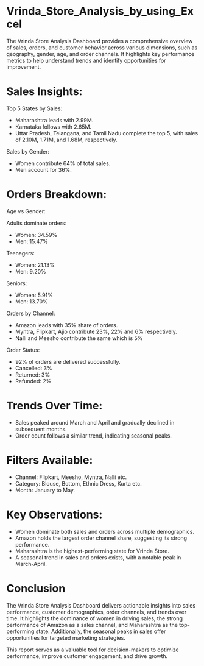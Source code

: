 # Vrinda_Store_Analysis_by_using_Excel

The Vrinda Store Analysis Dashboard provides a comprehensive overview of sales, orders, and customer behavior across various dimensions, such as geography, gender, age, and order channels. It highlights key performance metrics to help understand trends and identify opportunities for improvement.

# Sales Insights:

Top 5 States by Sales:

- Maharashtra leads with 2.99M.
- Karnataka follows with 2.65M.
- Uttar Pradesh, Telangana, and Tamil Nadu complete the top 5, with sales of 2.10M, 1.71M, and 1.68M, respectively.

Sales by Gender:

- Women contribute 64% of total sales.
- Men account for 36%.

# Orders Breakdown:

Age vs Gender:

Adults dominate orders:

- Women: 34.59% 
- Men: 15.47%

Teenagers:

- Women: 21.13%
- Men: 9.20%

Seniors:

- Women: 5.91%
- Men: 13.70%

Orders by Channel:

- Amazon leads with 35% share of orders.
- Myntra, Flipkart, Ajio contribute 23%, 22% and 6% respectively.
- Nalli and Meesho contribute the same which is 5%

Order Status:

- 92% of orders are delivered successfully.
- Cancelled: 3%
- Returned: 3%
- Refunded: 2%

# Trends Over Time:

- Sales peaked around March and April and gradually declined in subsequent months.
- Order count follows a similar trend, indicating seasonal peaks.

# Filters Available:
   
- Channel: Flipkart, Meesho, Myntra, Nalli etc.
- Category: Blouse, Bottom, Ethnic Dress, Kurta etc.
- Month: January to May.

# Key Observations:

- Women dominate both sales and orders across multiple demographics.
- Amazon holds the largest order channel share, suggesting its strong performance.
- Maharashtra is the highest-performing state for Vrinda Store.
- A seasonal trend in sales and orders exists, with a notable peak in March-April.

# Conclusion

The Vrinda Store Analysis Dashboard delivers actionable insights into sales performance, customer demographics, order channels, and trends over time. It highlights the dominance of women in driving sales, the strong performance of Amazon as a sales channel, and Maharashtra as the top-performing state. Additionally, the seasonal peaks in sales offer opportunities for targeted marketing strategies.

This report serves as a valuable tool for decision-makers to optimize performance, improve customer engagement, and drive growth.
